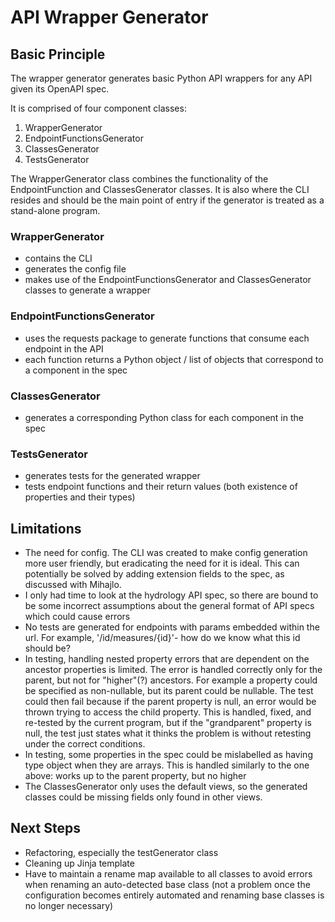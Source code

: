 # API Wrapper Generator

## Basic Principle
The wrapper generator generates basic Python API wrappers for any API given its OpenAPI spec. 

It is comprised of four component classes:
1. WrapperGenerator
1. EndpointFunctionsGenerator
1. ClassesGenerator
1. TestsGenerator

The WrapperGenerator class combines the functionality of the EndpointFunction and ClassesGenerator classes. It is also where the CLI resides and should be the main point of entry if the generator is treated as a stand-alone program.

### WrapperGenerator

- contains the CLI
- generates the config file
- makes use of the EndpointFunctionsGenerator and ClassesGenerator classes to generate a wrapper

### EndpointFunctionsGenerator

- uses the requests package to generate functions that consume each endpoint in the API
- each function returns a Python object / list of objects that correspond to a component in the spec

### ClassesGenerator
- generates a corresponding Python class for each component in the spec

### TestsGenerator
- generates tests for the generated wrapper
- tests endpoint functions and their return values (both existence of properties and their types)

## Limitations
- The need for config. The CLI was created to make config generation more user friendly, but eradicating the need for it is ideal. This can potentially be solved by adding extension fields to the spec, as discussed with Mihajlo.
- I only had time to look at the hydrology API spec, so there are bound to be some incorrect assumptions about the general format of API specs which could cause errors
- No tests are generated for endpoints with params embedded within the url. For example, '/id/measures/{id}'- how do we know what this id should be?
- In testing, handling nested property errors that are dependent on the ancestor properties is limited. The error is handled correctly only for the parent, but not for "higher"(?) ancestors. For example a property could be specified as non-nullable, but its parent could be nullable. The test could then fail because if the parent property is null, an error would be thrown trying to access the child property. This is handled, fixed, and re-tested by the current program, but if the "grandparent" property is null, the test just states what it thinks the problem is without retesting under the correct conditions. 
- In testing, some properties in the spec could be mislabelled as having type object when they are arrays. This is handled similarly to the one above: works up to the parent property, but no higher
- The ClassesGenerator only uses the default views, so the generated classes could be missing fields only found in other views.


## Next Steps
- Refactoring, especially the testGenerator class
- Cleaning up Jinja template
- Have to maintain a rename map available to all classes to avoid errors when renaming an auto-detected base class (not a problem once the configuration becomes entirely automated and renaming base classes is no longer necessary)
